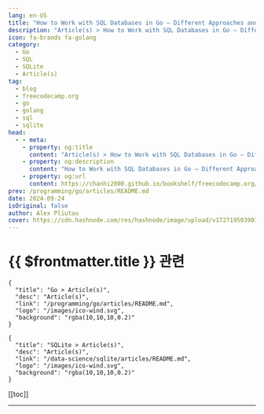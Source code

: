 ```yaml
---
lang: en-US
title: "How to Work with SQL Databases in Go – Different Approaches and Examples"
description: "Article(s) > How to Work with SQL Databases in Go – Different Approaches and Examples"
icon: fa-brands fa-golang
category: 
  - Go
  - SQL
  - SQLite
  - Article(s)
tag: 
  - blog
  - freecodecamp.org
  - go
  - golang
  - sql
  - sqlite
head:
  - - meta:
    - property: og:title
      content: "Article(s) > How to Work with SQL Databases in Go – Different Approaches and Examples"
    - property: og:description
      content: "How to Work with SQL Databases in Go – Different Approaches and Examples"
    - property: og:url
      content: https://chanhi2000.github.io/bookshelf/freecodecamp.org/how-to-work-with-sql-databases-in-go.html
prev: /programming/go/articles/README.md
date: 2024-09-24
isOriginal: false
author: Alex Pliutau
cover: https://cdn.hashnode.com/res/hashnode/image/upload/v1727195039014/02f3c2f4-1eb7-4fd6-9701-15fdee2f6849.jpeg
---
```


# {{ $frontmatter.title }} 관련

```component VPCard
{
  "title": "Go > Article(s)",
  "desc": "Article(s)",
  "link": "/programming/go/articles/README.md",
  "logo": "/images/ico-wind.svg",
  "background": "rgba(10,10,10,0.2)"
}
```

```component VPCard
{
  "title": "SQLite > Article(s)",
  "desc": "Article(s)",
  "link": "/data-science/sqlite/articles/README.md",
  "logo": "/images/ico-wind.svg",
  "background": "rgba(10,10,10,0.2)"
}
```

[[toc]]

---

<SiteInfo
  name="How to Work with SQL Databases in Go – Different Approaches and Examples"
  desc="Different programming languages have their own ways of working with relational databases and SQL. Ruby on Rails has its Active Record, Python has SQLAlchemy, Typescript has Drizzle, and so on. Go is a language with quite a diverse standard library, w..."
  url="https://freecodecamp.org/news/how-to-work-with-sql-databases-in-go/"
  logo="https://cdn.freecodecamp.org/universal/favicons/favicon.ico"
  preview="https://cdn.hashnode.com/res/hashnode/image/upload/v1727195039014/02f3c2f4-1eb7-4fd6-9701-15fdee2f6849.jpeg"/>

<!-- TODO: 작성 -->

<!--                             
<p>Different programming languages have their own ways of working with relational databases and SQL. Ruby on Rails has its <a target="_blank" href="https://guides.rubyonrails.org/active_record_basics.html">Active Record</a>, Python has <a target="_blank" href="https://www.sqlalchemy.org/">SQLAlchemy</a>, Typescript has <a target="_blank" href="https://orm.drizzle.team/">Drizzle</a>, and so on.</p>
<p>Go is a language with quite a diverse standard library, which includes the well-known <a target="_blank" href="https://pkg.go.dev/database/sql">database/sql</a> package. And it has its own libraries and solutions for working with SQL, that suit different needs, preferences, and teams.</p>
<p>In this article, we'll explore and compare the most popularly used Go packages that let you work with SQL. We’ll look at some hands-on examples, as well as the pros and cons. We’ll also briefly touch on the topic of database migrations and how to manage them in Go.</p>
<p>You'll get the most out of this article if you already have some experience with Go, SQL, and relational databases (doesn't matter which one).</p>
<h2 id="heading-table-of-contents">Table of Contents</h2>
<ul>
<li><p><a class="post-section-overview" href="#heading-demo-schema">Demo Schema</a></p>
</li>
<li><p><a class="post-section-overview" href="#heading-raw-sql-and-databasesql">Raw SQL and database/sql</a></p>
</li>
<li><p><a class="post-section-overview" href="#heading-raw-sql-and-sqlx">Raw SQL and sqlx</a></p>
</li>
<li><p><a class="post-section-overview" href="#heading-orms">ORMs</a></p>
</li>
<li><p><a class="post-section-overview" href="#heading-generated-go-code-from-sql-using-sqlc">Generated Go code from SQL using sqlc</a></p>
</li>
<li><p><a class="post-section-overview" href="#heading-database-migrations">Database Migrations</a></p>
</li>
<li><p><a class="post-section-overview" href="#heading-conclusion">Conclusion</a></p>
</li>
<li><p><a class="post-section-overview" href="#heading-resources">Resources</a></p>
</li>
</ul>
<h2 id="heading-demo-schema">Demo Schema</h2>
<p>For this article, we'll use a simple schema with three tables: <strong>users</strong>, <strong>posts</strong>, and <strong>blogs</strong>. For simplicity, we'll be using <strong>SQLite</strong> as our database engine. But if you want to choose another database engine, that shouldn’t be a problem, as all the libraries we'll be exploring support multiple SQL dialects.</p>
<p>Here is our database schema in SQL:</p>
<pre class="language-sql" tabindex="0"><code class="language-sql"><span class="token keyword">CREATE</span> <span class="token keyword">TABLE</span> users <span class="token punctuation">(</span>
    id <span class="token keyword">INTEGER</span> <span class="token keyword">PRIMARY</span> <span class="token keyword">KEY</span> AUTOINCREMENT<span class="token punctuation">,</span>
    name <span class="token keyword">TEXT</span> <span class="token operator">NOT</span> <span class="token boolean">NULL</span><span class="token punctuation">,</span>
    email <span class="token keyword">TEXT</span> <span class="token operator">NOT</span> <span class="token boolean">NULL</span> <span class="token keyword">UNIQUE</span>
<span class="token punctuation">)</span><span class="token punctuation">;</span>

<span class="token keyword">CREATE</span> <span class="token keyword">TABLE</span> blogs <span class="token punctuation">(</span>
    id <span class="token keyword">INTEGER</span> <span class="token keyword">PRIMARY</span> <span class="token keyword">KEY</span> AUTOINCREMENT<span class="token punctuation">,</span>
    name <span class="token keyword">TEXT</span> <span class="token operator">NOT</span> <span class="token boolean">NULL</span><span class="token punctuation">,</span>
    url <span class="token keyword">TEXT</span> <span class="token operator">NOT</span> <span class="token boolean">NULL</span> <span class="token keyword">UNIQUE</span>
<span class="token punctuation">)</span><span class="token punctuation">;</span>

<span class="token keyword">CREATE</span> <span class="token keyword">TABLE</span> posts <span class="token punctuation">(</span>
    id <span class="token keyword">INTEGER</span> <span class="token keyword">PRIMARY</span> <span class="token keyword">KEY</span> AUTOINCREMENT<span class="token punctuation">,</span>
    title <span class="token keyword">TEXT</span> <span class="token operator">NOT</span> <span class="token boolean">NULL</span><span class="token punctuation">,</span>
    content <span class="token keyword">TEXT</span> <span class="token operator">NOT</span> <span class="token boolean">NULL</span><span class="token punctuation">,</span>
    user_id <span class="token keyword">INTEGER</span> <span class="token operator">NOT</span> <span class="token boolean">NULL</span><span class="token punctuation">,</span>
    blog_id <span class="token keyword">INTEGER</span> <span class="token operator">NOT</span> <span class="token boolean">NULL</span><span class="token punctuation">,</span>
    <span class="token keyword">FOREIGN</span> <span class="token keyword">KEY</span> <span class="token punctuation">(</span>user_id<span class="token punctuation">)</span> <span class="token keyword">REFERENCES</span> users <span class="token punctuation">(</span>id<span class="token punctuation">)</span> <span class="token keyword">ON</span> <span class="token keyword">DELETE</span> <span class="token keyword">CASCADE</span><span class="token punctuation">,</span>
    <span class="token keyword">FOREIGN</span> <span class="token keyword">KEY</span> <span class="token punctuation">(</span>blog_id<span class="token punctuation">)</span> <span class="token keyword">REFERENCES</span> blogs <span class="token punctuation">(</span>id<span class="token punctuation">)</span> <span class="token keyword">ON</span> <span class="token keyword">DELETE</span> <span class="token keyword">CASCADE</span>
<span class="token punctuation">)</span><span class="token punctuation">;</span>
</code></pre>
<p>And here is its <a target="_blank" href="https://www.visual-paradigm.com/guide/data-modeling/what-is-entity-relationship-diagram/">Entity-Relationship Diagram (ERD)</a>:</p>
<p><img src="https://substackcdn.com/image/fetch/w_1456,c_limit,f_auto,q_auto:good,fl_progressive:steep/https%3A%2F%2Fsubstack-post-media.s3.amazonaws.com%2Fpublic%2Fimages%2F84d65ca9-a6c1-4870-9b97-8c69fa1c82fd_2332x1284.png" alt="ERD displaying an illustration of the three tables: users, posts, and blogs" width="1456" height="802" loading="lazy"></p>
<h2 id="heading-raw-sql-and-databasesql">Raw SQL and database/sql</h2>
<p>Let’s imagine your application needs to perform the following action:</p>
<p><em>Find the users who have posted at least two articles, along with the total number of posts they've made.</em></p>
<p>In pure SQL, you could translate that into the following query:</p>
<pre class="language-sql" tabindex="0"><code class="language-sql"><span class="token keyword">SELECT</span> u<span class="token punctuation">.</span>name<span class="token punctuation">,</span> <span class="token function">COUNT</span><span class="token punctuation">(</span>p<span class="token punctuation">.</span>id<span class="token punctuation">)</span> <span class="token keyword">AS</span> post_count
<span class="token keyword">FROM</span> users <span class="token keyword">AS</span> u
<span class="token keyword">JOIN</span> posts <span class="token keyword">AS</span> p <span class="token keyword">ON</span> u<span class="token punctuation">.</span>id <span class="token operator">=</span> p<span class="token punctuation">.</span>user_id
<span class="token keyword">GROUP</span> <span class="token keyword">BY</span> u<span class="token punctuation">.</span>id
<span class="token keyword">HAVING</span> post_count <span class="token operator">&gt;=</span> <span class="token number">2</span><span class="token punctuation">;</span>
</code></pre>
<p>A brief explanation of this query: we JOIN the users and posts tables, then GROUP by user_id. The HAVING clause filters the results to only include users who have posted at least 2 posts, and COUNT aggregates the amount of posts.</p>
<p>As mentioned above, Go provides a built-in package called <strong>database/sql</strong> with the necessary tools for working with SQL databases. It was developed with simplicity in mind, but supports all the necessary functionality such as transactions, parameterized queries, connection pool management, and so on.</p>
<p>As long as you’re comfortable writing your own queries and handling errors and results, it’s a great option. And some would say that it’s the best option, as there is no hidden logic and you can always copy the query and analyze it with EXPLAIN.</p>
<p>Here is how you can get the results of the query above in Go code using database/sql (some parts like connection are omitted):</p>
<pre class="language-go" tabindex="0"><code class="language-go"><span class="token keyword">type</span> userStats <span class="token keyword">struct</span> <span class="token punctuation">{</span>
  UserName  sql<span class="token punctuation">.</span>NullString
  PostCount sql<span class="token punctuation">.</span>NullInt64
<span class="token punctuation">}</span>

<span class="token keyword">func</span> <span class="token function">getUsersStats</span><span class="token punctuation">(</span>conn <span class="token operator">*</span>sql<span class="token punctuation">.</span>DB<span class="token punctuation">,</span> minPosts <span class="token builtin">int</span><span class="token punctuation">)</span> <span class="token punctuation">(</span><span class="token punctuation">[</span><span class="token punctuation">]</span>userStats<span class="token punctuation">,</span> <span class="token builtin">error</span><span class="token punctuation">)</span> <span class="token punctuation">{</span>
  query <span class="token operator">:=</span> <span class="token string">`SELECT u.name, COUNT(p.id) AS post_count
FROM users AS u
JOIN posts AS p ON u.id = p.user_id
GROUP BY u.id
HAVING post_count &gt;= ?;`</span>

  rows<span class="token punctuation">,</span> err <span class="token operator">:=</span> conn<span class="token punctuation">.</span><span class="token function">Query</span><span class="token punctuation">(</span>query<span class="token punctuation">,</span> minPosts<span class="token punctuation">)</span>
  <span class="token keyword">if</span> err <span class="token operator">!=</span> <span class="token boolean">nil</span> <span class="token punctuation">{</span>
    <span class="token keyword">return</span> <span class="token boolean">nil</span><span class="token punctuation">,</span> err
  <span class="token punctuation">}</span>
  <span class="token keyword">defer</span> rows<span class="token punctuation">.</span><span class="token function">Close</span><span class="token punctuation">(</span><span class="token punctuation">)</span>

  users <span class="token operator">:=</span> <span class="token punctuation">[</span><span class="token punctuation">]</span>userStats<span class="token punctuation">{</span><span class="token punctuation">}</span>
  <span class="token keyword">for</span> rows<span class="token punctuation">.</span><span class="token function">Next</span><span class="token punctuation">(</span><span class="token punctuation">)</span> <span class="token punctuation">{</span>
    <span class="token keyword">var</span> user userStats

    <span class="token keyword">if</span> err <span class="token operator">:=</span> rows<span class="token punctuation">.</span><span class="token function">Scan</span><span class="token punctuation">(</span><span class="token operator">&amp;</span>user<span class="token punctuation">.</span>UserName<span class="token punctuation">,</span> <span class="token operator">&amp;</span>user<span class="token punctuation">.</span>PostCount<span class="token punctuation">)</span><span class="token punctuation">;</span> err <span class="token operator">!=</span> <span class="token boolean">nil</span> <span class="token punctuation">{</span>
      <span class="token keyword">return</span> <span class="token boolean">nil</span><span class="token punctuation">,</span> err
    <span class="token punctuation">}</span>

    users <span class="token operator">=</span> <span class="token function">append</span><span class="token punctuation">(</span>users<span class="token punctuation">,</span> user<span class="token punctuation">)</span>
  <span class="token punctuation">}</span>

  <span class="token keyword">if</span> err <span class="token operator">:=</span> rows<span class="token punctuation">.</span><span class="token function">Err</span><span class="token punctuation">(</span><span class="token punctuation">)</span><span class="token punctuation">;</span> err <span class="token operator">!=</span> <span class="token boolean">nil</span> <span class="token punctuation">{</span>
    <span class="token keyword">return</span> <span class="token boolean">nil</span><span class="token punctuation">,</span> err
  <span class="token punctuation">}</span>

  <span class="token keyword">return</span> users<span class="token punctuation">,</span> <span class="token boolean">nil</span>
<span class="token punctuation">}</span>
</code></pre>
<p>In this code we:</p>
<ul>
<li><p>Use the raw SQL query with an unnamed parameter, and pass the value of this parameter in <code>conn.Query()</code></p>
</li>
<li><p>Iterate over returned rows and manually scan each row into a struct <code>userStats</code> defined above. Note that the struct uses <code>sql.Null*</code> types to handle nullable values properly.</p>
</li>
<li><p>We need to manually check for possible errors and close the rows to release the resources.</p>
</li>
</ul>
<p>Pros:</p>
<ul>
<li><p>No additional abstraction/complexity added. Easy to debug raw SQL queries.</p>
</li>
<li><p>Performance. The database/sql package is quite performant.</p>
</li>
<li><p>Provides a good enough abstraction from different database backends.</p>
</li>
</ul>
<p>Cons:</p>
<ul>
<li><p>The code becomes a bit verbose as there is a need to scan each row, define proper types, and handle errors.</p>
</li>
<li><p>No compile-time type safety.</p>
</li>
</ul>
<p>You can find the full source for this article in <a target="_blank" href="https://github.com/plutov/packagemain/tree/master/sql-gorm-sqlx-sqlc">this Github Repository</a>.</p>
<h2 id="heading-raw-sql-and-sqlx">Raw SQL and sqlx</h2>
<p>Now let’s have a look at some external packages which are popular in the Go community.</p>
<p>If you’re already familiar with database/sql and like its simplicity, you may enjoy working with <a target="_blank" href="https://github.com/jmoiron/sqlx"><strong>sqlx</strong></a>. It’s built on top of the standard library and just extends its features.</p>
<p>It’s very easy to integrate existing codebases using database/sql with sqlx, because it leaves the underlying interfaces such as sql.DB, sql.Tx, and so on untouched.</p>
<p>The core features of sqlx are:</p>
<ul>
<li><p>Named parameters.</p>
</li>
<li><p>Easier row scanning into structs with embedded struct support.</p>
</li>
<li><p>Better separation between single and multiple rows by using the <code>Get()</code> and <code>Select()</code> methods.</p>
</li>
<li><p>Ability to bind a slice of values as a single parameter to an IN query.</p>
</li>
</ul>
<p>Here is how you can get the results of the query above using sqlx:</p>
<pre class="language-go" tabindex="0"><code class="language-go"><span class="token keyword">type</span> userStats <span class="token keyword">struct</span> <span class="token punctuation">{</span>
  UserName  <span class="token builtin">string</span> <span class="token string">`db:"name"`</span>
  PostCount <span class="token builtin">string</span> <span class="token string">`db:"post_count"`</span>
<span class="token punctuation">}</span>

<span class="token keyword">func</span> <span class="token function">getUsersStats</span><span class="token punctuation">(</span>conn <span class="token operator">*</span>sqlx<span class="token punctuation">.</span>DB<span class="token punctuation">,</span> minPosts <span class="token builtin">int</span><span class="token punctuation">)</span> <span class="token punctuation">(</span><span class="token punctuation">[</span><span class="token punctuation">]</span>userStats<span class="token punctuation">,</span> <span class="token builtin">error</span><span class="token punctuation">)</span> <span class="token punctuation">{</span>
  users <span class="token operator">:=</span> <span class="token punctuation">[</span><span class="token punctuation">]</span>userStats<span class="token punctuation">{</span><span class="token punctuation">}</span>

  query <span class="token operator">:=</span> <span class="token string">`SELECT u.name, COUNT(p.id) AS post_count
FROM users AS u
JOIN posts AS p ON u.id = p.user_id
GROUP BY u.id
HAVING post_count &gt;= ?;`</span>

  <span class="token keyword">if</span> err <span class="token operator">:=</span> conn<span class="token punctuation">.</span><span class="token function">Select</span><span class="token punctuation">(</span><span class="token operator">&amp;</span>users<span class="token punctuation">,</span> query<span class="token punctuation">,</span> minPosts<span class="token punctuation">)</span><span class="token punctuation">;</span> err <span class="token operator">!=</span> <span class="token boolean">nil</span> <span class="token punctuation">{</span>
    <span class="token keyword">return</span> <span class="token boolean">nil</span><span class="token punctuation">,</span> err
  <span class="token punctuation">}</span>

  <span class="token keyword">return</span> users<span class="token punctuation">,</span> <span class="token boolean">nil</span>
<span class="token punctuation">}</span>
</code></pre>
<p>In this code, we use the <code>Select()</code> method which handles the scanning of the rows. It also closes the rows automatically so we don’t have to deal with that.</p>
<p>The code is much shorter than the <strong>database/sql</strong> version, but it can hide some implementation details from us. For example, be aware that Select loads the whole set into memory at once.</p>
<p>Pros:</p>
<ul>
<li><p>Not that different from database/sql. Still easy to debug raw SQL queries.</p>
</li>
<li><p>A bunch of great features to reduce code verbosity.</p>
</li>
</ul>
<p>Cons:</p>
<ul>
<li>Same as database/sql</li>
</ul>
<h2 id="heading-orms">ORMs</h2>
<p><a target="_blank" href="https://en.wikipedia.org/wiki/Object-relational_mapping">Object-relational mapping</a> (ORM) is a technique (some call it a design pattern) of accessing a relational database by working with objects without having to craft complex SQL statements. It’s very popular in object-oriented languages – Ruby on Rails has its <a target="_blank" href="https://guides.rubyonrails.org/active_record_basics.html">Active Record</a>, Python has <a target="_blank" href="https://www.sqlalchemy.org/">SQLAlchemy</a>, Typescript has <a target="_blank" href="https://orm.drizzle.team/">Drizzle</a>, and so on.</p>
<p>And Go has <a target="_blank" href="https://github.com/go-gorm/gorm"><strong>GORM</strong></a>. In a nutshell, it lets you write queries as Go code by calling various methods on objects, which are then translated into SQL queries. But not only that, it has other features like database migrations, database resolvers, and more.</p>
<p>You may need to spend a bit of time initially setting up your GORM models, but later it can reduce a lot of boilerplate code.</p>
<p>Our simple schema and query example may not be the best to visualize the strengths and weaknesses of GORM, but should be enough to demonstrate how we can run a similar query and scan the results:</p>
<pre class="language-go" tabindex="0"><code class="language-go"><span class="token keyword">type</span> User <span class="token keyword">struct</span> <span class="token punctuation">{</span>
  gorm<span class="token punctuation">.</span>Model
  ID    <span class="token builtin">int</span>
  Name  <span class="token builtin">string</span>
  Posts <span class="token punctuation">[</span><span class="token punctuation">]</span>Post
<span class="token punctuation">}</span>

<span class="token keyword">type</span> Post <span class="token keyword">struct</span> <span class="token punctuation">{</span>
  gorm<span class="token punctuation">.</span>Model
  ID     <span class="token builtin">int</span>
  UserID <span class="token builtin">int</span>
<span class="token punctuation">}</span>

<span class="token keyword">type</span> userStats <span class="token keyword">struct</span> <span class="token punctuation">{</span>
  Name  <span class="token builtin">string</span>
  Count <span class="token builtin">int</span> <span class="token string">`gorm:"column:post_count"`</span>
<span class="token punctuation">}</span>

<span class="token keyword">func</span> <span class="token function">getUsersStats</span><span class="token punctuation">(</span>conn <span class="token operator">*</span>gorm<span class="token punctuation">.</span>DB<span class="token punctuation">,</span> minPosts <span class="token builtin">int</span><span class="token punctuation">)</span> <span class="token punctuation">(</span><span class="token punctuation">[</span><span class="token punctuation">]</span>userStats<span class="token punctuation">,</span> <span class="token builtin">error</span><span class="token punctuation">)</span> <span class="token punctuation">{</span>
  <span class="token keyword">var</span> users <span class="token punctuation">[</span><span class="token punctuation">]</span>userStats

  err <span class="token operator">:=</span> conn<span class="token punctuation">.</span><span class="token function">Model</span><span class="token punctuation">(</span><span class="token operator">&amp;</span>User<span class="token punctuation">{</span><span class="token punctuation">}</span><span class="token punctuation">)</span><span class="token punctuation">.</span>
    <span class="token function">Select</span><span class="token punctuation">(</span><span class="token string">"name"</span><span class="token punctuation">,</span> <span class="token string">"COUNT(p.id) AS post_count"</span><span class="token punctuation">)</span><span class="token punctuation">.</span>
    <span class="token function">Joins</span><span class="token punctuation">(</span><span class="token string">"JOIN posts AS p ON users.id = p.user_id"</span><span class="token punctuation">)</span><span class="token punctuation">.</span>
    <span class="token function">Group</span><span class="token punctuation">(</span><span class="token string">"users.id"</span><span class="token punctuation">)</span><span class="token punctuation">.</span>
    <span class="token function">Having</span><span class="token punctuation">(</span><span class="token string">"post_count &gt;= ?"</span><span class="token punctuation">,</span> minPosts<span class="token punctuation">)</span><span class="token punctuation">.</span>
    <span class="token function">Find</span><span class="token punctuation">(</span><span class="token operator">&amp;</span>users<span class="token punctuation">)</span><span class="token punctuation">.</span>Error

  <span class="token keyword">return</span> users<span class="token punctuation">,</span> err
<span class="token punctuation">}</span>
</code></pre>
<p>The SQL query generated by <strong>gorm</strong> will be roughly the same as the one we wrote manually in the database/sql variant.</p>
<p>To summarize the code above:</p>
<ul>
<li><p>We declared our User and Post models and extended it with the default <code>gorm.Model</code> struct. Later we can use these two models to build any queries we want by using gorm methods.</p>
</li>
<li><p>We also defined our small result type <code>userStats</code></p>
</li>
<li><p>We used methods such as <code>Select()</code>, <code>Joins()</code>, <code>Group()</code>, and <code>Having()</code> to produce the query we want.</p>
</li>
</ul>
<p>With such an easy example, it’s hard to see the potential issues – everything looks just right. But when your project becomes more complex, you will most definitely encounter some issues with that. Just look at the StackOverflow questions marked with <a target="_blank" href="https://stackoverflow.com/questions/tagged/go-gorm">go-gorm</a>.</p>
<p>It's good to be careful about using ORMs in performance-critical systems or where you need direct control over database interactions. This is because gorm uses a lot of reflection, and can add overhead and sometimes obscure what's happening at the database level. Any project where the functionality is wrapped in another huge layer runs the risk of increasing the overall complexity.</p>
<p>Pros:</p>
<ul>
<li><p>Abstraction from different database backends.</p>
</li>
<li><p>Big feature set: migrations, hooks, database resolvers, and more.</p>
</li>
<li><p>Saves quite a bit of tedious coding.</p>
</li>
</ul>
<p>Cons:</p>
<ul>
<li><p>Another layer of complexity and overhead. Hard to debug raw SQL queries.</p>
</li>
<li><p>Performance drawbacks. May not be as efficient for some critical applications.</p>
</li>
<li><p>Initial setup can require some time to configure all the models.</p>
</li>
</ul>
<h2 id="heading-generated-go-code-from-sql-using-sqlc">Generated Go Code from SQL using sqlc</h2>
<p>This nicely brings us to another unique approach of generating Go code from SQL queries using <a target="_blank" href="https://sqlc.dev/"><strong>sqlc</strong></a>. With sqlc, you write your schema and SQL queries, then use a CLI tool to generate Go code from it and then use the generated code to interact with databases.</p>
<p>This ensures that your queries are syntactically correct and type-safe. It’s ideal for those who prefer writing SQL but are looking for an efficient way to integrate it into a Go application.</p>
<p>sqlc needs to know your database schema and queries in order to generate code, so it requires some initial setup. We can add our schema and query above to the files <strong>schema.sql</strong> and <strong>query.sql</strong>. Then using the following config, we can generate the Go code:</p>
<pre class="language-yaml" tabindex="0"><code class="language-yaml"><span class="token key atrule">version</span><span class="token punctuation">:</span> <span class="token string">"2"</span>
<span class="token key atrule">sql</span><span class="token punctuation">:</span>
  <span class="token punctuation">-</span> <span class="token key atrule">engine</span><span class="token punctuation">:</span> <span class="token string">"sqlite"</span>
    <span class="token key atrule">queries</span><span class="token punctuation">:</span> <span class="token string">"query.sql"</span>
    <span class="token key atrule">schema</span><span class="token punctuation">:</span> <span class="token string">"schema.sql"</span>
    <span class="token key atrule">gen</span><span class="token punctuation">:</span>
      <span class="token key atrule">go</span><span class="token punctuation">:</span>
        <span class="token key atrule">package</span><span class="token punctuation">:</span> <span class="token string">"main"</span>
        <span class="token key atrule">out</span><span class="token punctuation">:</span> <span class="token string">"."</span>
</code></pre>
<p>We also need to name our query in query.sql and mark the parameters:</p>
<pre class="language-sql" tabindex="0"><code class="language-sql"><span class="token comment">-- name: GetUsersStats :many</span>
<span class="token keyword">SELECT</span> u<span class="token punctuation">.</span>name<span class="token punctuation">,</span> <span class="token function">COUNT</span><span class="token punctuation">(</span>p<span class="token punctuation">.</span>id<span class="token punctuation">)</span> <span class="token keyword">AS</span> post_count
<span class="token keyword">FROM</span> users <span class="token keyword">AS</span> u
<span class="token keyword">JOIN</span> posts <span class="token keyword">AS</span> p <span class="token keyword">ON</span> u<span class="token punctuation">.</span>id <span class="token operator">=</span> p<span class="token punctuation">.</span>user_id
<span class="token keyword">GROUP</span> <span class="token keyword">BY</span> u<span class="token punctuation">.</span>id
<span class="token keyword">HAVING</span> post_count <span class="token operator">&gt;=</span> ?<span class="token punctuation">;</span>
</code></pre>
<p>After we run <code>sqlc generate</code>, we can use the following generated types and functions which make our code type-safe and quite short.</p>
<pre class="language-go" tabindex="0"><code class="language-go"><span class="token keyword">func</span> <span class="token function">getUsersStats</span><span class="token punctuation">(</span>conn <span class="token operator">*</span>sql<span class="token punctuation">.</span>DB<span class="token punctuation">,</span> minPosts <span class="token builtin">int</span><span class="token punctuation">)</span> <span class="token punctuation">(</span><span class="token punctuation">[</span><span class="token punctuation">]</span>GetUsersStatsRow<span class="token punctuation">,</span> <span class="token builtin">error</span><span class="token punctuation">)</span> <span class="token punctuation">{</span>
  queries <span class="token operator">:=</span> <span class="token function">New</span><span class="token punctuation">(</span>conn<span class="token punctuation">)</span>

  ctx <span class="token operator">:=</span> context<span class="token punctuation">.</span><span class="token function">Background</span><span class="token punctuation">(</span><span class="token punctuation">)</span>
  <span class="token keyword">return</span> queries<span class="token punctuation">.</span><span class="token function">GetUsersStats</span><span class="token punctuation">(</span>ctx<span class="token punctuation">,</span> minPosts<span class="token punctuation">)</span>
<span class="token punctuation">}</span>
</code></pre>
<p>What makes sqlc special is that it understands your database schema, and uses that to validate the SQL you write. So your SQL queries are being validated against the actual database table, and sqlc will give you a compile-time error if something is wrong.</p>
<p>Pros:</p>
<ul>
<li><p>Type safety with generated Go code.</p>
</li>
<li><p>Still easy to debug SQL code.</p>
</li>
<li><p>Saves quite a bit of tedious coding.</p>
</li>
<li><p>Performance.</p>
</li>
</ul>
<p>Cons:</p>
<ul>
<li><p>Initial configuration setup for database schema and queries.</p>
</li>
<li><p>Not perfect static analysis. Sometimes you need to explicitly set the parameter type, and so on.</p>
</li>
</ul>
<p>If you’re good with SQL statements and prefer not to use much code to express your database interactions, this is your package.</p>
<h2 id="heading-database-migrations">Database Migrations</h2>
<p>Since we’re on the topic of SQL databases here, let’s briefly review how database migrations work in Go. The schema of the database almost always evolves over time and no one wants to do these changes manually. So there are tools developed to help with that.</p>
<p>The main goal of database migration tools is to ensure that all environments have the same schema and developers can easily apply the changes or roll them back.</p>
<p>I mentioned above that GORM can do the migrations as well if your project uses it as its ORM. If you use database/sql, sqlx or sqlc you’ll have to use separate projects to manage them.</p>
<p>The most popular projects are:</p>
<ul>
<li><p><a target="_blank" href="https://github.com/golang-migrate/migrate"><strong>golang-migrate</strong></a>: one of the most famous tools for handling database migrations. It supports many database drivers and migration sources, and takes a simple and direct approach for handling database migrations.</p>
</li>
<li><p><a target="_blank" href="https://github.com/pressly/goose"><strong>goose</strong></a>: another solid option when choosing a migration tool. It also has support for the main database drivers. Two of its main features are support for migrations written in Go and more control of the migration application process.</p>
</li>
</ul>
<p>You can then integrate these tools directly into your application or in CI/CD. But running them properly in CI/CD requires some setup (for example in case of deploying to Kubernetes), and I’ll dive deeper into that in my upcoming articles.</p>
<h2 id="heading-conclusion">Conclusion</h2>
<p>There are many well-written, tested, and supported database packages for Go that can help you with faster development and writing cleaner code. There is also the very powerful database/sql included in the standard library that can do most of your daily work.</p>
<p>But whether you should use it or not depends on your needs as a developer, your preferences, and your project. In this article, I tried to highlight the strengths and weaknesses of each option.</p>
<p>You can find the full source for this article on <a target="_blank" href="https://github.com/plutov/packagemain/tree/master/sql-gorm-sqlx-sqlc">this Github Repository</a>.</p>
<p>I’ll end this article with this famous meme:</p>
<p><img src="https://substackcdn.com/image/fetch/w_1456,c_limit,f_auto,q_auto:good,fl_progressive:steep/https%3A%2F%2Fsubstack-post-media.s3.amazonaws.com%2Fpublic%2Fimages%2F04406f54-00f2-4c88-ad8c-5335499398a4_844x467.png" alt="https%3A%2F%2Fsubstack-post-media.s3.amazonaws.com%2Fpublic%2Fimages%2F04406f54-00f2-4c88-ad8c-5335499398a4_844x467" width="844" height="467" loading="lazy"></p>
<h3 id="heading-resources">Resources</h3>
<ul>
<li><p><a target="_blank" href="https://pkg.go.dev/database/sql">database/sql</a></p>
</li>
<li><p><a target="_blank" href="https://github.com/jmoiron/sqlx">sqlx</a></p>
</li>
<li><p><a target="_blank" href="https://github.com/go-gorm/gorm">GORM</a></p>
</li>
<li><p><a target="_blank" href="https://sqlc.dev/">sqlc</a></p>
</li>
<li><p><a target="_blank" href="https://packagemain.tech/p/different-ways-of-working-with-sql">Discover more articles from packagemain.tech</a></p>
</li>
</ul>
-->

